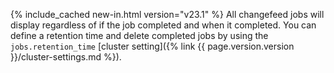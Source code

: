 {% include_cached new-in.html version="v23.1" %} All changefeed jobs will display regardless of if the job completed and when it completed. You can define a retention time and delete completed jobs by using the `jobs.retention_time` [cluster setting]({% link {{ page.version.version }}/cluster-settings.md %}).
